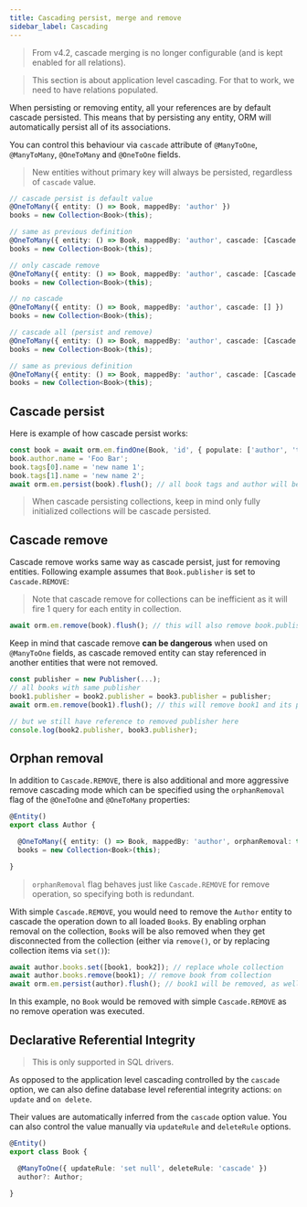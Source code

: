 ```yaml
---
title: Cascading persist, merge and remove
sidebar_label: Cascading
---
```


> From v4.2, cascade merging is no longer configurable (and is kept enabled for all relations).

> This section is about application level cascading. For that to work, we need to have relations populated.

When persisting or removing entity, all your references are by default cascade persisted. This means that by persisting any entity, ORM will automatically persist all of its associations.

You can control this behaviour via `cascade` attribute of `@ManyToOne`, `@ManyToMany`, `@OneToMany` and `@OneToOne` fields.

> New entities without primary key will always be persisted, regardless of `cascade` value.

```ts
// cascade persist is default value
@OneToMany({ entity: () => Book, mappedBy: 'author' })
books = new Collection<Book>(this);

// same as previous definition
@OneToMany({ entity: () => Book, mappedBy: 'author', cascade: [Cascade.PERSIST] })
books = new Collection<Book>(this);

// only cascade remove
@OneToMany({ entity: () => Book, mappedBy: 'author', cascade: [Cascade.REMOVE] })
books = new Collection<Book>(this);

// no cascade
@OneToMany({ entity: () => Book, mappedBy: 'author', cascade: [] })
books = new Collection<Book>(this);

// cascade all (persist and remove)
@OneToMany({ entity: () => Book, mappedBy: 'author', cascade: [Cascade.ALL] })
books = new Collection<Book>(this);

// same as previous definition
@OneToMany({ entity: () => Book, mappedBy: 'author', cascade: [Cascade.PERSIST, Cascade.REMOVE] })
books = new Collection<Book>(this);
```

## Cascade persist

Here is example of how cascade persist works:

```ts
const book = await orm.em.findOne(Book, 'id', { populate: ['author', 'tags'] });
book.author.name = 'Foo Bar';
book.tags[0].name = 'new name 1';
book.tags[1].name = 'new name 2';
await orm.em.persist(book).flush(); // all book tags and author will be persisted too
```

> When cascade persisting collections, keep in mind only fully initialized collections will be cascade persisted.

## Cascade remove

Cascade remove works same way as cascade persist, just for removing entities. Following example assumes that `Book.publisher` is set to `Cascade.REMOVE`:

> Note that cascade remove for collections can be inefficient as it will fire 1 query for each entity in collection.

```ts
await orm.em.remove(book).flush(); // this will also remove book.publisher
```

Keep in mind that cascade remove **can be dangerous** when used on `@ManyToOne` fields, as cascade removed entity can stay referenced in another entities that were not removed.

```ts
const publisher = new Publisher(...);
// all books with same publisher
book1.publisher = book2.publisher = book3.publisher = publisher;
await orm.em.remove(book1).flush(); // this will remove book1 and its publisher

// but we still have reference to removed publisher here
console.log(book2.publisher, book3.publisher);
```

## Orphan removal

In addition to `Cascade.REMOVE`, there is also additional and more aggressive remove cascading mode which can be specified using the `orphanRemoval` flag of the `@OneToOne` and `@OneToMany` properties:

```ts
@Entity()
export class Author {

  @OneToMany({ entity: () => Book, mappedBy: 'author', orphanRemoval: true })
  books = new Collection<Book>(this);

}
```

> `orphanRemoval` flag behaves just like `Cascade.REMOVE` for remove operation, so specifying both is redundant.

With simple `Cascade.REMOVE`, you would need to remove the `Author` entity to cascade the operation down to all loaded `Book`s. By enabling orphan removal on the collection, `Book`s will be also removed when they get disconnected from the collection (either via `remove()`, or by replacing collection items via `set()`):

```ts
await author.books.set([book1, book2]); // replace whole collection
await author.books.remove(book1); // remove book from collection
await orm.em.persist(author).flush(); // book1 will be removed, as well as all original items (before we called `set()`)
```

In this example, no `Book` would be removed with simple `Cascade.REMOVE` as no remove operation was executed.

## Declarative Referential Integrity

> This is only supported in SQL drivers.

As opposed to the application level cascading controlled by the `cascade` option, we can also define database level referential integrity actions: `on update` and `on delete`.

Their values are automatically inferred from the `cascade` option value. You can also control the value manually via `updateRule` and `deleteRule` options.

```ts
@Entity()
export class Book {

  @ManyToOne({ updateRule: 'set null', deleteRule: 'cascade' })
  author?: Author;

}
```
